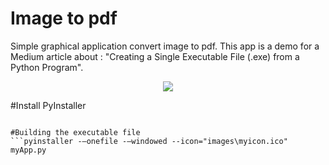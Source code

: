 # Image to pdf


<p>
  Simple graphical application convert image to pdf.
This app is a demo for a Medium article about : "Creating a Single Executable File (.exe) from a Python Program".
</p>

<p align="center">
  <img src="https://raw.githubusercontent.com/Kai1997/tool-python-image-to-pdf/master/images/Capture.PNG">
</p>

#Install PyInstaller
```pip install pyinstaller

#Building the executable file
```pyinstaller -–onefile -–windowed --icon="images\myicon.ico" myApp.py

